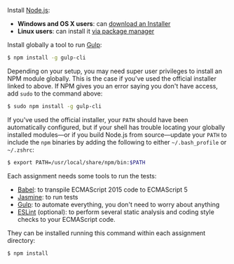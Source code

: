 Install [Node.js](http://nodejs.org):

* **Windows and OS X users**: can
[download an Installer](https://nodejs.org/en/download/)
* **Linux users**: can install it
[via package manager](https://nodejs.org/en/download/package-manager/)

[linstall]: https://github.com/joyent/node/wiki/Installing-Node.js-via-package-manager

Install globally a tool to run [Gulp](http://gulpjs.com):

```bash
$ npm install -g gulp-cli
```

Depending on your setup, you may need super user privileges to install an NPM
module globally. This is the case if you've used the official installer linked
to above. If NPM gives you an error saying you don't have access, add `sudo` to
the command above:

```bash
$ sudo npm install -g gulp-cli
````

If you've used the official installer, your `PATH` should have been automatically
configured, but if your shell has trouble locating your globally installed
modules&mdash;or if you build Node.js from source&mdash;update your `PATH` to
include the `npm` binaries by adding the following to either `~/.bash_profile` or
`~/.zshrc`:

```bash
$ export PATH=/usr/local/share/npm/bin:$PATH
```

Each assignment needs some tools to run the tests:

* [Babel](https://github.com/babel/babel): to transpile ECMAScript
2015 code to ECMAScript 5
* [Jasmine](http://jasmine.github.io): to run tests
* [Gulp](http://gulpjs.com): to automate everything, you don't need to worry
about anything
* [ESLint](http://eslint.org/) (optional): to perform several static analysis and
coding style checks to your ECMAScript code.

They can be installed running this command within each assignment directory:

```bash
$ npm install
```
